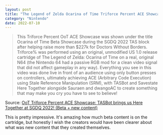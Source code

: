 ```yaml
---
layout: post
title: "The Legend of Zelda Ocarina of Time Triforce Percent ACE Showcase (Beta and new content)"
category: "Nintendo"
date: 2022-07-10
---
```


> This Triforce Percent OoT ACE Showcase was shown under the title Ocarina of Time Beta Showcase during the SGDQ 2022 TAS block after helping raise more than $227k for Doctors Without Borders. Triforce% was performed using an original, unmodified US 1.0 release cartridge of The Legend of Zelda: Ocarina of Time on a real, original N64 (the Nintendo 64 had a passive RGB mod for a clean video signal that did not affect gameplay in any way). Everything you see in this video was done live in front of an audience using only button presses on controllers, ultimately achieving ACE (Arbitrary Code Execution) using Stale Reference Manipulation (SRM), with TASBot and Savestate Here Together alongside Sauraen and dwangoAC to create something that may make you cry you have to see to believe!

Source: [OoT Triforce Percent ACE Showcase: TASBot brings us Here Together at SGDQ 2022! (Beta + new content)](https://m.youtube.com/watch?v=2x_pqyrf9lA)

This is pretty impressive. It's amazing how much beta content is on the cartridge, but honestly I wish the creators would have been clearer about what was new content that they created themselves. 
